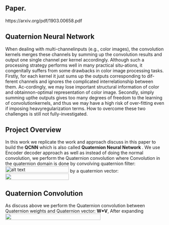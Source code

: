 <h2> Paper. </h2>
https://arxiv.org/pdf/1903.00658.pdf

<h2> Quaternion Neural Network </h2>
When dealing with multi-channelinputs  (e.g.,  color  images), 
the  convolution  kernels  merges  these  channels  by summing up the convolution results and output one single channel per kernel accordingly.
Although  such  a  processing  strategy  performs  well  in  many  practical  situ-ations,  
it  congenitally  suffers  from  some  drawbacks  in  color  image  processing tasks. Firstly, for each kernel it just sums up the outputs corresponding to dif-ferent channels and ignores the complicated interrelationship between them. 
Ac-cordingly, we  may  lose  important  structural  information  of  color  and  obtainnon-optimal  representation  of  color  image.  Secondly,  simply  summing  upthe outputs gives too many degrees of freedom to the learning of convolutionkernels, and thus we may have a high risk of over-fitting even if imposing heavyregularization  terms. 
How  to  overcome  these  two  challenges  is  still  not  fully-investigated.

<h2> Project Overview </h2>
In this work we replicate the work and approach discuss in this paper to build the <b>QCNN</b> which is also called <b> Quaternion Neural Network </b>.
We use Encoder decoder approach as well as instead of doing the normal convolution, we perform the Quaternion convolution where Convolution in the quaternion domain is done by convolving quaternion filter: <img src="http://www.sciweavers.org/upload/Tex2Img_1608651260/render.png" alt="alt text" width="200" height="20"/> by a quaternion vector: <img src="http://www.sciweavers.org/upload/Tex2Img_1608651878/render.png" width="200" height="20"/>

<h2> Quaternion Convolution </h2>
As discuss above we perform the Quaternion convolution between Quaternion weights and Quaternion vector: <b>W*V</b>,
After expanding <img src="http://www.sciweavers.org/upload/Tex2Img_1608652074/render.png" width=300 height=20/>
